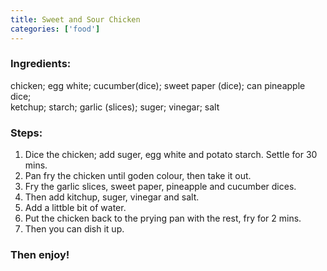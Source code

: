 ```yaml
---
title: Sweet and Sour Chicken
categories: ['food']
---
```


### Ingredients:

chicken;    egg white;   cucumber(dice);    sweet paper (dice);   can pineapple dice;<br/>
ketchup;    starch;    garlic (slices);    suger;   vinegar;   salt
     
### Steps:

1. Dice the chicken; add suger, egg white and potato starch. Settle for 30 mins. 
2. Pan fry the chicken until goden colour, then take it out.
3. Fry the garlic slices, sweet paper, pineapple and cucumber dices.
4. Then add kitchup, suger, vinegar and salt.
5. Add a littble bit of water.
6. Put the chicken back to the prying pan with the rest, fry for 2 mins.
7. Then you can dish it up.
     
### Then enjoy!
